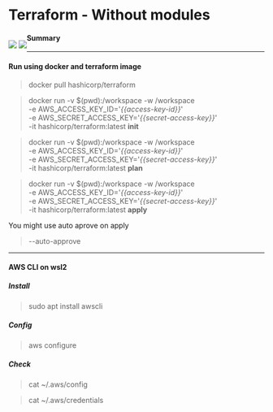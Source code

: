 # Terraform - Without modules

<p style="float:left">
    <img src="https://img.shields.io/badge/FullCycle-000000?style=plastic"  /> 
    <img src="https://img.shields.io/badge/Terraform-7B42BC?style=plastic&logo=Terraform&logoColor=white" /> 
</p>

#### Summary



-----

#### Run using docker and terraform image

> docker pull hashicorp/terraform

> docker run -v $(pwd):/workspace -w /workspace \
>  -e AWS_ACCESS_KEY_ID='_{{access-key-id}}_' \
>  -e AWS_SECRET_ACCESS_KEY='_{{secret-access-key}}_' \
>  -it hashicorp/terraform:latest **init**

> docker run -v $(pwd):/workspace -w /workspace \
>  -e AWS_ACCESS_KEY_ID='_{{access-key-id}}_' \
>  -e AWS_SECRET_ACCESS_KEY='_{{secret-access-key}}_' \
>  -it hashicorp/terraform:latest **plan**

> docker run -v $(pwd):/workspace -w /workspace \
>  -e AWS_ACCESS_KEY_ID='_{{access-key-id}}_' \
>  -e AWS_SECRET_ACCESS_KEY='_{{secret-access-key}}_' \
>  -it hashicorp/terraform:latest **apply**

You might use auto aprove on apply
> --auto-approve

-----

#### AWS CLI on wsl2

##### Install
> sudo apt install awscli

##### Config
> aws configure

##### Check
> cat ~/.aws/config

> cat ~/.aws/credentials

